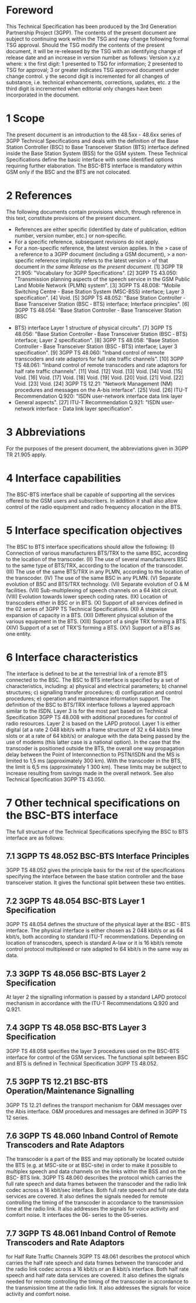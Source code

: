 # Foreword
This Technical Specification has been produced by the 3rd Generation
Partnership Project (3GPP).
The contents of the present document are subject to continuing work within the
TSG and may change following formal TSG approval. Should the TSG modify the
contents of the present document, it will be re-released by the TSG with an
identifying change of release date and an increase in version number as
follows:
Version x.y.z
where:
x the first digit:
1 presented to TSG for information;
2 presented to TSG for approval;
3 or greater indicates TSG approved document under change control.
y the second digit is incremented for all changes of substance, i.e. technical
enhancements, corrections, updates, etc.
z the third digit is incremented when editorial only changes have been
incorporated in the document.
# 1 Scope
The present document is an introduction to the 48.5xx - 48.6xx series of 3GPP
Technical Specifications and deals with the definition of the Base Station
Controller (BSC) to Base Transceiver Station (BTS) interface defined inside
the Base Station System (BSS) for the GSM system. These Technical
Specifications define the basic interface with some identified options
requiring further elaboration. The BSC-BTS interface is mandatory within GSM
only if the BSC and the BTS are not colocated.
# 2 References
The following documents contain provisions which, through reference in this
text, constitute provisions of the present document.
  * References are either specific (identified by date of publication, edition number, version number, etc.) or non‑specific.
  * For a specific reference, subsequent revisions do not apply.
  * For a non-specific reference, the latest version applies. In the > case of a reference to a 3GPP document (including a GSM document), > a non-specific reference implicitly refers to the latest version > of that document _in the same Release as the present document_.
[1] 3GPP TR 21.905: \"Vocabulary for 3GPP Specifications\".
[2] 3GPP TS 43.050: \"Transmission planning aspects of the speech service in
the GSM Public Land Mobile Network (PLMN) system\".
[3] 3GPP TS 48.008: \"Mobile Switching Centre - Base Station System (MSC-BSS)
interface; Layer 3 specification\".
[4] Void.
[5] 3GPP TS 48.052: \"Base Station Controller ‑ Base Transceiver Station (BSC
‑ BTS) interface; Interface principles\".
[6] 3GPP TS 48.054: \"Base Station Controller - Base Transceiver Station (BSC
- BTS) interface Layer 1 structure of physical circuits\".
[7] 3GPP TS 48.056: \"Base Station Controller ‑ Base Transceiver Station (BSC
‑ BTS) interface; Layer 2 specification\".
[8] 3GPP TS 48.058: \"Base Station Controller ‑ Base Transceiver Station (BSC
‑ BTS) interface; Layer 3 specification\".
[9] 3GPP TS 48.060: \"Inband control of remote transcoders and rate adaptors
for full rate traffic channels\".
[10] 3GPP TS 48.061: \"Inband control of remote transcoders and rate adaptors
for half rate traffic channels\".
[11] Void.
[12] Void.
[13] Void.
[14] Void.
[15] Void.
[16] Void.
[17] Void.
[18] Void.
[19] Void.
[20] Void.
[21] Void.
[22] Void.
[23] Void.
[24] 3GPP TS 12.21: \"Network Management (NM) procedures and messages on the
A-bis interface\".
[25] Void.
[26] ITU-T Recommendation Q.920: \"ISDN user-network interface data link layer
- General aspects\".
[27] ITU-T Recommendation Q.921: \"ISDN user-network interface - Data link
layer specification\".
# 3 Abbreviations
For the purposes of the present document, the abbreviations given in 3GPP TR
21.905 apply.
# 4 Interface capabilities
The BSC-BTS interface shall be capable of supporting all the services offered
to the GSM users and subscribers. In addition it shall also allow control of
the radio equipment and radio frequency allocation in the BTS.
# 5 Interface specification objectives
The BSC to BTS interface specifications should allow the following:
(I) Connection of various manufacturers BTS/TRX to the same BSC, according to
the location of the transcoder.
(II) The use of several manufacturers BSC to the same type of BTS/TRX,
according to the location of the transcoder.
(III) The use of the same BTS/TRX in any PLMN, according to the location of
the transcoder.
(IV) The use of the same BSC in any PLMN.
(V) Separate evolution of BSC and BTS/TRX technology.
(VI) Separate evolution of O & M facilities.
(VII) Sub-multiplexing of speech channels on a 64 kbit circuit.
(VIII) Evolution towards lower speech coding rates.
(IX) Location of transcoders either in BSC or in BTS.
(X) Support of all services defined in the 02 series of 3GPP TS Technical
Specifications.
(XI) A stepwise expansion of capacity in a BTS.
(XII) Different physical solution of the various equipment in the BTS.
(XIII) Support of a single TRX forming a BTS.
(XIV) Support of a set of TRX\'S forming a BTS.
(XV) Support of a BTS as one entity.
# 6 Interface characteristics
The interface is defined to be at the terrestrial link of a remote BTS
connected to the BSC.
The BSC to BTS interface is specified by a set of characteristics, including:
a) physical and electrical parameters;
b) channel structures;
c) signalling transfer procedures;
d) configuration and control procedures;
e) operation and maintenance information support.
The definition of the BSC to BTS/TRX interface follows a layered approach
similar to the ISDN. Layer 3 is for the most part based on Technical
Specification 3GPP TS 48.008 with additional procedures for control of radio
resources. Layer 2 is based on the LAPD protocol. Layer 1 is either digital
(at a rate 2 048 kbit/s with a frame structure of 32 x 64 kbit/s time slots or
at a rate of 64 kbit/s) or analogue with the data being passed by the use of
modems (this latter case is a national option).
In the case that the transcoder is positioned outside the BTS, the overall one
way propagation delay between the Point of Interconnection to PSTN/ISDN and
the MS is limited to 1,5 ms (approximately 300 km). With the transcoder in the
BTS, the limit is 6,5 ms (approximately 1 300 km). These limits may be subject
to increase resulting from savings made in the overall network. See also
Technical Specification 3GPP TS 43.050.
# 7 Other technical specifications on the BSC-BTS interface
The full structure of the Technical Specifications specifying the BSC to BTS
interface are as follows:
## 7.1 3GPP TS 48.052 BSC-BTS Interface Principles
3GPP TS 48.052 gives the principle basis for the rest of the specifications
specifying the interface between the base station controller and the base
transceiver station. It gives the functional split between these two entities.
## 7.2 3GPP TS 48.054 BSC-BTS Layer 1 Specification
3GPP TS 48.054 defines the structure of the physical layer at the BSC - BTS
interface. The physical interface is either chosen as 2 048 kbit/s or as 64
kbit/s, both according to standard ITU-T recommendations.
Depending on location of transcoders, speech is standard A-law or it is 16
kbit/s remote control protocol multiplexed or rate adapted to 64 kbit/s in the
same way as data.
## 7.3 3GPP TS 48.056 BSC-BTS Layer 2 Specification
At layer 2 the signalling information is passed by a standard LAPD protocol
mechanism in accordance with the ITU-T Recommendations Q.920 and Q.921.
## 7.4 3GPP TS 48.058 BSC-BTS Layer 3 Specification
3GPP TS 48.058 specifies the layer 3 procedures used on the BSC-BTS interface
for control of the GSM services. The functional split between BSC and BTS is
defined in Technical Specification 3GPP TS 48.052.
## 7.5 3GPP TS 12.21 BSC-BTS Operation/Maintenance Signalling
3GPP TS 12.21 defines the transport mechanism for O&M messages over the Abis
interface. O&M procedures and messages are defined in 3GPP TS 12 series.
## 7.6 3GPP TS 48.060 Inband Control of Remote Transcoders and Rate Adaptors
The transcoder is a part of the BSS and may optionally be located outside the
BTS (e.g. at MSC-site or at BSC-site) in order to make it possible to
multiplex speech and data channels on the links within the BSS and on the BSC-
BTS link.
3GPP TS 48.060 describes the protocol which carries the full rate speech and
data frames between the transcoder and the radio link codec across a 16
kbit/sec interface. Both full rate speech and full rate data services are
covered. It also defines the signals needed for remote controlling the timing
of the transcoder in accordance to the transmission time at the radio link. It
also addresses the signals for voice activity and comfort noise. It interfaces
the 06- series to the 05‑series.
## 7.7 3GPP TS 48.061 Inband Control of Remote Transcoders and Rate Adaptors
for Half Rate Traffic Channels
3GPP TS 48.061 describes the protocol which carries the half rate speech and
data frames between the transcoder and the radio link codec across a 16 kbit/s
or an 8 kbit/s interface. Both half rate speech and half rate data services
are covered. It also defines the signals needed for remote controlling the
timing of the transcoder in accordance to the transmission time at the radio
link. It also addresses the signals for voice activity and comfort noise.
#